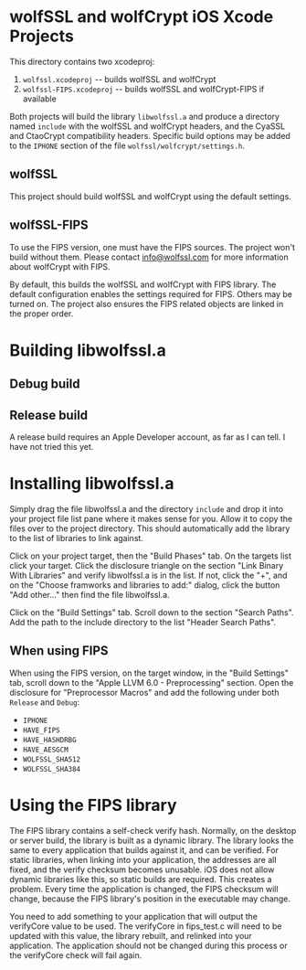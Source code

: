 # wolfSSL and wolfCrypt iOS Xcode Projects

This directory contains two xcodeproj:

1. `wolfssl.xcodeproj` -- builds wolfSSL and wolfCrypt
2. `wolfssl-FIPS.xcodeproj` -- builds wolfSSL and wolfCrypt-FIPS if available

Both projects will build the library `libwolfssl.a` and produce a directory
named `include` with the wolfSSL and wolfCrypt headers, and the CyaSSL and
CtaoCrypt compatibility headers. Specific build options may be added to the
`IPHONE` section of the file `wolfssl/wolfcrypt/settings.h`.

## wolfSSL

This project should build wolfSSL and wolfCrypt using the default settings.

## wolfSSL-FIPS

To use the FIPS version, one must have the FIPS sources. The project won't
build without them. Please contact info@wolfssl.com for more information about
wolfCrypt with FIPS.

By default, this builds the wolfSSL and wolfCrypt with FIPS library. The default
configuration enables the settings required for FIPS. Others may be turned on.
The project also ensures the FIPS related objects are linked in the proper
order.


# Building libwolfssl.a

## Debug build

## Release build

A release build requires an Apple Developer account, as far as I can tell. I
have not tried this yet.


# Installing libwolfssl.a

Simply drag the file libwolfssl.a and the directory `include` and drop it into
your project file list pane where it makes sense for you. Allow it to copy the
files over to the project directory. This should automatically add the library
to the list of libraries to link against.

Click on your project target, then the "Build Phases" tab. On the targets list
click your target. Click the disclosure triangle on the section "Link Binary
With Libraries" and verify libwolfssl.a is in the list. If not, click the "+",
and on the "Choose framworks and libraries to add:" dialog, click the
button "Add other..." then find the file libwolfssl.a.

Click on the "Build Settings" tab. Scroll down to the section "Search Paths".
Add the path to the include directory to the list "Header Search Paths".


## When using FIPS

When using the FIPS version, on the target window, in the "Build Settings" tab,
scroll down to the "Apple LLVM 6.0 - Preprocessing" section. Open the disclosure
for "Preprocessor Macros" and add the following under both `Release` and
`Debug`:

* `IPHONE`
* `HAVE_FIPS`
* `HAVE_HASHDRBG`
* `HAVE_AESGCM`
* `WOLFSSL_SHA512`
* `WOLFSSL_SHA384`


# Using the FIPS library

The FIPS library contains a self-check verify hash. Normally, on the desktop or
server build, the library is built as a dynamic library. The library looks the
same to every application that builds against it, and can be verified. For
static libraries, when linking into your application, the addresses are all
fixed, and the verify checksum becomes unusable. iOS does not allow dynamic
libraries like this, so static builds are required. This creates a problem.
Every time the application is changed, the FIPS checksum will change, because
the FIPS library's position in the executable may change.

You need to add something to your application that will output the verifyCore
value to be used. The verifyCore in fips_test.c will need to be updated with this
value, the library rebuilt, and relinked into your application. The application
should not be changed during this process or the verifyCore check will fail again.

